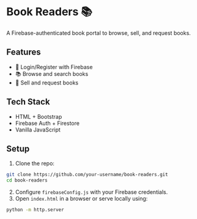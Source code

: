 # Book Readers 📚

A Firebase-authenticated book portal to browse, sell, and request books.

## Features
- 🔐 Login/Register with Firebase
- 📚 Browse and search books
- 🛒 Sell and request books

## Tech Stack
- HTML + Bootstrap
- Firebase Auth + Firestore
- Vanilla JavaScript

## Setup
1. Clone the repo:
```bash
git clone https://github.com/your-username/book-readers.git
cd book-readers
```
2. Configure `firebaseConfig.js` with your Firebase credentials.
3. Open `index.html` in a browser or serve locally using:
```bash
python -m http.server
```
